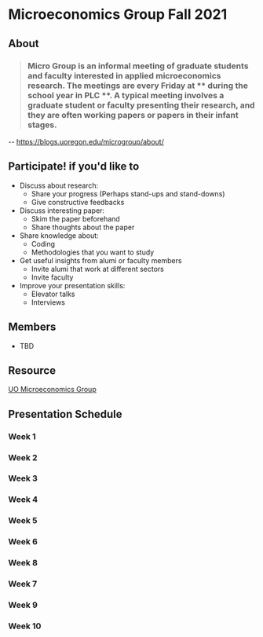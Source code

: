 # Microeconomics Group Fall 2021

## About 
> ### Micro Group is an informal meeting of graduate students and faculty interested in applied microeconomics research.  The meetings are every Friday at ** during the school year in PLC **.  A typical meeting involves a graduate student or faculty presenting their research, and they are often working papers or papers in their infant stages. 
 
-- https://blogs.uoregon.edu/microgroup/about/ 


## Participate! if you'd like to 
- Discuss about research: 
  - Share your progress (Perhaps stand-ups and stand-downs)
  - Give constructive feedbacks
- Discuss interesting paper:
  - Skim the paper beforehand
  - Share thoughts about the paper
- Share knowledge about:
  - Coding
  - Methodologies that you want to study
- Get useful insights from alumi or faculty members
  - Invite alumi that work at different sectors 
  - Invite faculty 
- Improve your presentation skills:
  - Elevator talks
  - Interviews

## Members
- TBD

## Resource
[UO Microeconomics Group](https://blogs.uoregon.edu/microgroup/about/)


## Presentation Schedule
### Week 1

### Week 2

### Week 3
### Week 4
### Week 5
### Week 6
### Week 8
### Week 7
### Week 9
### Week 10




